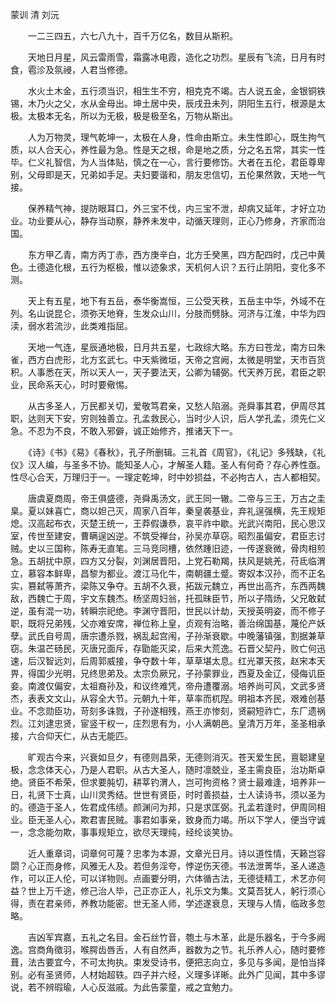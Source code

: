 蒙训 清 刘沅

　　一二三四五，六七八九十，百千万亿名，数目从斯积。 

　　天地日月星，风云雷雨雪，霜露冰电霞，造化之功烈。星辰有飞流，日月有时食，雹沴及氛祲，人君当修德。 

　　水火土木金，五行须当识，相生生不穷，相克克不竭。古人说五金，金银铜铁锡，木乃火之父，水从金母出。坤土居中央，辰戌丑未列，阴阳生五行，根源是太极。太极本无名，所以为无极，极是极至名，万物从斯出。 

　　人为万物灵，理气乾坤一，太极在人身，性命由斯立。未生性即心，既生拘气质，以人合天心，养性最为急。性是天之根，命是地之质，分之名五常，其实一性毕。仁义礼智信，为人当体贴，慎之在一心，言行要修饬。大者在五伦，君臣尊卑别，父母即是天，兄弟如手足。夫妇要谐和，朋友忠信切，五伦果然敦，天地一气接。 

　　保养精气神，提防眼耳口，外三宝不伐，内三宝不泄，却病又延年，才好立功业。功业要从心，静存当动察，静养未发中，动循天理则，正心乃修身，齐家而治国。 

　　东方甲乙青，南方丙丁赤，西方庚辛白，北方壬癸黑，四方配四时，戊己中黄色。土德造化根，五行为枢极，惟以迹象求，天机何人识？五行止阴阳，变化多不测。 

　　天上有五星，地下有五岳，泰华衡嵩恒，三公受天秩，五岳主中华，外域不在列。名山说昆仑，须弥天地脊，生发众山川，分肢而劈脉。河济与江淮，中华为四渎，弱水若流沙，此类难指屈。 

　　天地一气连，星辰通地极，日月共五星，七政综大略。东方曰苍龙，南方曰朱雀，西方白虎形，北方玄武七。中天紫微垣，天帝之宫阙，太微是明堂，天市百货积。人事悉在天，所以天人一，天子要法天，公卿为辅弼。代天养万民，君臣之职业，民命系天心，时时要儆惕。 

　　从古多圣人，万民都关切，爱敬笃君亲，又愁人陷溺。尧舜事其君，伊周尽其职，达则天下安，穷则独善立。孔孟救民心，当时少人识，后人学孔孟，须先仁义急。不忍为不良，不敢入邪僻，诚正始修齐，推诸天下一。 

　　《诗》《书》《易》《春秋》，孔子所删辑。三礼首《周官》，《礼记》多残缺，《礼仪》汉人编，与圣多不协。能知圣人心，才解圣人籍。圣人有何奇？存心养性亟。性尽心合天，万理归于一。一理定乾坤，时中妙损益，不必拘古人，古人都相契。 

　　唐虞夏商周，帝王俱盛德，尧舜禹汤文，武王同一辙。二帝与三王，万古之圭臬。夏以妹喜亡，商以妲己灭，周家八百年，秦皇袭基业，弃礼逞强横，先王规矩熄。汉高起布衣，灭楚王统一，王莽假谦恭，哀平祚中歇。光武兴南阳，民心思汉室，传世至建安，曹瞒逞凶逆。不筑受禅台，孙吴亦草窃。昭烈虽偏安，君臣志讨贼。史以三国称，陈寿无直笔。三马竞同槽，依然踵旧迹，一传遂衰微，骨肉相煎急。五胡扰中原，四方又分裂，刘渊居晋阳，上党石勒羯，扶风是姚羌，苻氐临渭立，慕容本鲜卑，昌黎为都业。渡江马化牛，南朝疆土蹙。寄奴本汉孙，而不正名实，篡弑等萧齐，梁陈又争夺。五胡不久衰，拓跋元魏立，再世出高齐，东西两魏敌，西魏亡于周，宇文东魏杰。杨坚周妇翁，托孤昧臣节，所以子隋炀，父兄敢弑逆，虽有混一功，转瞬宗祀绝。李渊守晋阳，世民以计劫，天授英明姿，而不修子职，既将兄弟残，父亦难安席，禅位称上皇，贞观有治略，善治绵国基，蔑伦产妖孽。武氏自号周，唐宗遭杀戮，祸乱起宫闱，子孙渐衰歇。中晚藩镇强，割据兼草窃。朱温芒砀民，灭唐兄面斥，存勖能灭梁，后来大荒逸。石晋父契丹，败亡何迅速，后汉智远刘，后周郭威接，争夺数十年，草草堪太息。红光罩天孩，赵宋本天畀，得国少光明，兄终思弟及。太宗负厥兄，子孙蒙罪业，西夏及金辽，侵侮讥臣妾。南渡仅偏安，太祖裔孙及，和议终难凭，帝舟遭覆溺。培养尚可风，文武多贤杰，表表文文山，从容全大节。元朝九十年，草率而杌隉。明祖本齐民，艰难创基业。不念勋臣功，苛刻多诛戮，子孙遂相残，燕王亦惨刻，贤嗣短祚亡，东厂遗祸烈。江刘逮忠贤，宦竖干权一，庄烈思有为，小人满朝邑。皇清万万年，圣圣相承接，六合仰天仁，从古无能匹。 

　　旷观古今来，兴衰如旦夕，有德则昌荣，无德则消灭。苍天爱生民，亶聪建皇极，念念体天心，乃是人君职。从古大圣人，随时凛兢业，圣主需良臣，治功斯卓绝。贤臣不希荣，但求要肫切，耕莘钓渭人，岂可拘资格？贤士最难逢，培养非一日，礼贤下士真，山川灵秀结。世世有贤臣，时时善损益，士人读诗书，须以圣为的。德造于圣人，佐君成伟绩。颜渊问为邦，只是求匡弼。孔孟若逢时，伊周同相业。臣无圣人心，欺君害民贼。事君如事亲，致身而力竭。所以下学人，便当守诚一，念念能勿欺，事事规矩立，欲尽天理纯，经纶谈笑协。 

　　近人重章词，词章何可蔑？忠孝为本源，文章光日月。诗以道性情，天籁岂容閟？心正而身修，风雅无人及。若但务淫夸，悖逆伤天德。书法泄菁华，圣人递造作，可以正人伦，可以详物则。点画要分明，六体循古法，无德徒精工，术艺亦何益？世上万千途，修己治人毕，己正亦正人，礼乐文为集。文莫吾犹人，躬行须心得，责在君亲师，养教功能密。世无圣人师，学述遂衰息，天理与人情，临政多忽略。 

　　吉凶军宾嘉，五礼之名目。金石丝竹音，匏土与木革，此是乐器名，于今多阙逸。宫商角徵羽，喉腭齿唇舌，人有自然声，器数为之节。礼乐养人心，随时要修葺，法古要宜今，不可太拘执。束发受诗书，便把志向立，多见与多闻，是怕当择别。必有圣贤师，人材始超轶。四子并六经，义理多详晰。此外广见闻，其中多谬说，若不辨瑕瑜，人心反滋戚。为此告蒙童，戒之宜勉力。
